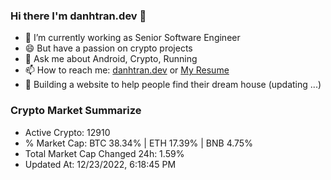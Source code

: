 ### Hi there I'm danhtran.dev 👋

- 🔭 I’m currently working as Senior Software Engineer
- 😄 But have a passion on crypto projects
- 💬 Ask me about Android, Crypto, Running 
- 📫 How to reach me: <a href="https://danhtran.dev" target="_blank">danhtran.dev</a> or <a href="Dan-Resume.pdf" target="_blank">My Resume</a>
- 🌱 Building a website to help people find their dream house (updating ...)

### Crypto Market Summarize
- Active Crypto: 12910
- % Market Cap: BTC 38.34% | ETH 17.39% | BNB 4.75%
- Total Market Cap Changed 24h: 1.59%
- Updated At: 12/23/2022, 6:18:45 PM
